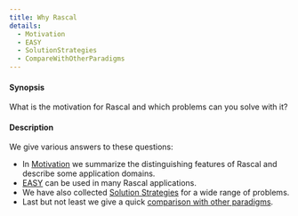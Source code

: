 ```yaml
---
title: Why Rascal
details:
  - Motivation
  - EASY
  - SolutionStrategies
  - CompareWithOtherParadigms
---
```


#### Synopsis

What is the motivation for Rascal and which problems can you solve with it?

#### Description

We give various answers to these questions:

* In [Motivation](../WhyRascal/Motivation/index.md) we summarize the distinguishing features of Rascal 
  and describe some application domains.
* [EASY](../WhyRascal/EASY/index.md) can be used in many Rascal applications.
* We have also collected [Solution Strategies](../WhyRascal/SolutionStrategies/index.md) for a wide range of problems.
* Last but not least we give a quick [comparison with other paradigms](../WhyRascal/CompareWithOtherParadigms/index.md).

